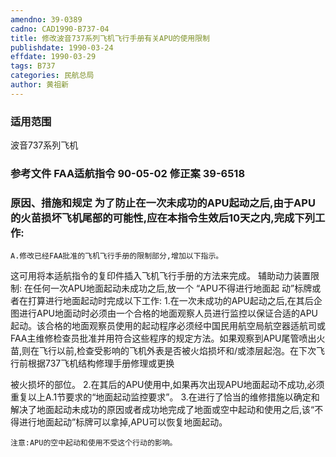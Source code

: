 ```yaml
---
amendno: 39-0389
cadno: CAD1990-B737-04
title: 修改波音737系列飞机飞行手册有关APU的使用限制
publishdate: 1990-03-24
effdate: 1990-03-29
tags: B737
categories: 民航总局
author: 黄祖新
---
```


### 适用范围 
波音737系列飞机

### 参考文件    FAA适航指令 90-05-02 修正案 39-6518 

### 原因、措施和规定     为了防止在一次未成功的APU起动之后,由于APU的火苗损坏飞机尾部的可能性,应在本指令生效后10天之内,完成下列工作: 
    A.修改已经FAA批准的飞机飞行手册的限制部分,增加以下指示。
这可用将本适航指令的复印件插入飞机飞行手册的方法来完成。     辅助动力装置限制:     在任何一次APU地面起动未成功之后,放一个 “APU不得进行地面起
动”标牌或者在打算进行地面起动时完成以下工作: 
    1.在一次未成功的APU起动之后,在其后企图进行APU地面动时必须由一个合格的地面观察人员进行监控以保证合适的APU起动。该合格的地面观察员使用的起动程序必须经中国民用航空局航空器适航司或FAA主维修检查员批准并用符合这些程序的规定方法。如果观察到APU尾管喷出火苗,则在飞行以前,检查受影响的飞机外表是否被火焰损坏和/或漆层起泡。在下次飞行前根据737飞机结构修理手册修理或更换
  
被火损坏的部位。 
    2.在其后的APU使用中,如果再次出现APU地面起动不成功,必须重复以上A.1节要求的“地面起动监控要求”。 
    3.在进行了恰当的维修措施以确定和解决了地面起动未成功的原因或者成功地完成了地面或空中起动和使用之后,该“不得进行地面起动”标牌可以拿掉,APU可以恢复地面起动。 

    注意:APU的空中起动和使用不受这个行动的影响。
